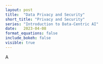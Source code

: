 ```yaml
---
layout: post
title:  "Data Privacy and Security"
short_title: "Privacy and Security"
series: "Introduction to Data-Centric AI"
date:   2023-04-08
format_equations: false
include_bokeh: false
visible: true
---
```


A